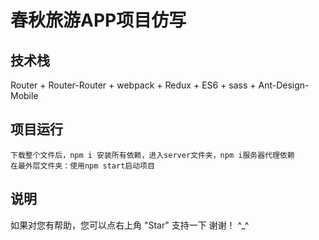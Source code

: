 # 春秋旅游APP项目仿写
## 技术栈  
Router + Router-Router + webpack + Redux + ES6 + sass + Ant-Design-Mobile
## 项目运行
```
下载整个文件后，npm i 安装所有依赖，进入server文件夹，npm i服务器代理依赖
在最外层文件夹：使用npm start启动项目
```
## 说明
如果对您有帮助，您可以点右上角 "Star" 支持一下 谢谢！ ^_^
